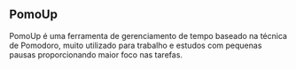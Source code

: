## PomoUp

PomoUp é uma ferramenta de gerenciamento de tempo baseado na técnica de Pomodoro, muito utilizado para trabalho e estudos com pequenas pausas proporcionando maior foco nas tarefas.
